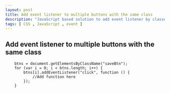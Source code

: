 ```yaml
---
layout: post
title: Add event listener to multiple buttons with the same class 
description: "JavaScript based solution to add event listener by classes"
tags: [ CSS , JavaScript , event ]
---
```


## Add event listener to multiple buttons with the same class

```
    btns = document.getElementsByClassName("saveBtn");
    for (var i = 0; i < btns.length; i++) {
        btns[i].addEventListener("click", function () {
			//Add function here
        });
    }
```